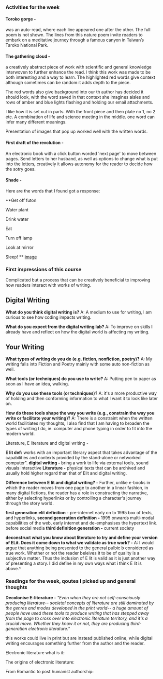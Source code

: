 ### Activities for the week

#### Toroko gorge - 
was an auto-read, where each line appeared one after the other. The full poem is not shown.
The lines from this nature poem invite readers to embark on a meditative journey through a famous canyon in Taiwan’s Taroko National Park.

#### The gathering cloud - 
a creatively abstract piece of work with scientific and general knowledge interwoven to further enhance the read. I think this work was made to be both interesting and a way to learn. The highlighted red words give context although sometimes can be random it adds depth to the piece. 

The red words also give background into our th author has decided it should look, with the word saved in that context she imagines aisles and rows of amber and blue lights flashing and holding our email attachments. 

I like how it is set out in parts. With the front piece and then plate no 1, no 2 etc.
A combination of life and science meeting in the middle. 
one word can infer many different meanings.

Presentation of images that pop up worked well with the written words.


#### First draft of the revolution -  
An electronic book with a click button worded 'next page' to move between pages. 
Send letters to her husband, as well as options to change what is put into the letters, creatively it allows autonomy for the reader to decide how the sotry goes.

#### Shade - 

Here are the words that I found got a response:

**Get off futon 

Water plant 

Drink water

Eat

Turn off lamp

Look at mirror

Sleep!
**
[image](https://github.com/user-attachments/assets/3208208d-8df9-40cd-807c-7e91e5aa5787)


### First impressions of this course
Complicated but a process that can be creatively beneficial to improving how readers interact with works of writing.  

## Digital Writing 

**What do you think digital writing is?**
A: A medium to use for writing, I am curious to see how coding impacts writing.

**What do you expect from the digital writing lab?**
A: To improve on skills I already have and reflect on how the digital world is affecting my writing.

## Your Writing

**What types of writing do you do (e.g. fiction, nonfiction, poetry)?**
A: My writing falls into Fiction and Poetry mainly with some auto non-fiction as well. 

**What tools (or techniques) do you use to write?**
A: Putting pen to paper as soon as I have an idea, walking.

**Why do you use these tools (or techniques)?**
A: it's a more productive way of holding and then conforming information to what I want it to look like later on.

**How do these tools shape the way you write (e.g., constrain the way you write or facilitate your writing)?**
A: There is a constraint when the written world facilitiates my thoughts, I also find that I am having to broaden the types of writing I do, ie. computer and phone typing in order to fit into the modern world.

Literature, E literature and digital writing - 

**E lit def:** works with an important literary aspect that takes advantage of the capabilities and contexts provided by the stand-alone or networked computer".
**digital writing -** bring a work to life via external tools, sound visuals interactive
**Literature -** physical texts that can be archived and usually hold higher regard than that of Elit and digital writing.

**Difference between E lit and digital writing? -** Further, unlike e-books in which the reader moves from one page to another in a linear fashion, in many digital fictions, the reader has a role in constructing the narrative, either by selecting hyperlinks or by controlling a character's journey through the story world.

**first generation elit definition -** pre-internet early on to 1995 box of texts, and hyperlinks, 
**second generation definition -** 1995 onwards multi-modal capabilities of the web, early internet and de-emphasises the hypertext link. before social media
**third definition generation -** current society 

**deconstruct what you know about literature to try and define your version of ELit. Does it come down to what we validate as true work? -**
A: I would argue that anything being presented to the general pulbic b considered as true work. Whether or not the reader beleives it to be of quality is a subjective matter. Thus the inclusion of E lit is valid as it is just another way of presenting a story. I did define in my own ways what i think E lit is above.^


### Readings for the week, qoutes I picked up and general thoughts

**Decolonise E-literature -** _"Even when they are not self-consciously producing literature-- societal concepts of literature are still dominated by the genres and modes developed in the print world-- a huge amount of people have used these tools to produce writing that has stepped away from the page to cross over into electronic literature territory, and it's a crucial move. Whether they know it or not, they are producing third-generation electronic literature."_

this works could live in print but are instead published online, while digital writing encourages something further from the author and the reader.


Electronic literature what is it:


The origins of electronic literature:

From Romantic to post humanist authorship:






